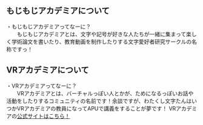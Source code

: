 ## もじもじアカデミアについて
・もじもじアカデミアってなーに？<br>
　　もじもじアカデミアとは、文字や記号が好きな人たちが一緒に集まって楽しく学術論文を書いたり、教育動画を制作したりする文字愛好者研究サークルの名称ですっ！

## VRアカデミアについて
・VRアカデミアってなーに？<br>
　　VRアカデミアとは、バーチャルっぽい人とかが、ためになるっぽいお話や活動をしたりするコミュニティの名前です！余談ですが、わたくし文字たんはいつかVRアカデミアの教員になってAPUで講義をすることが夢です！
VRアカデミアの[公式サイトはこちら！](https://sites.google.com/view/vr-academia/)
